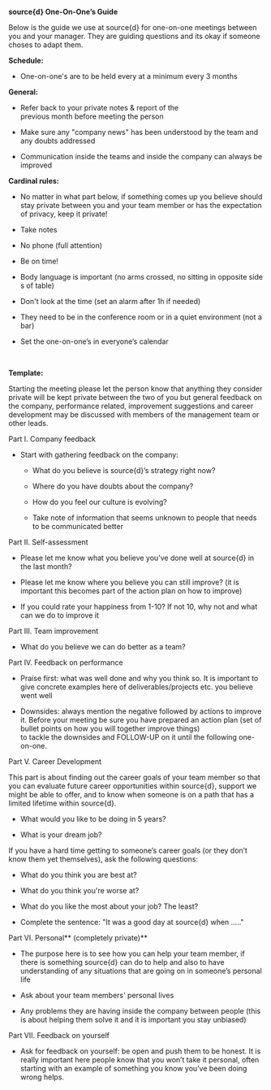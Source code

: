 **source{d} One-On-One’s Guide**

Below is the guide we use at source{d} for one-on-one meetings between you and your manager. They are guiding questions and its okay if someone choses to adapt them.

**Schedule:**

* One-on-one's are to be held every at a minimum every 3 months

**General:**

* Refer back to your private notes & report of the previous month before meeting the person

* Make sure any "company news" has been understood by the team and any doubts addressed 	

* Communication inside the teams and inside the company can always be improved

**Cardinal rules:**

* No matter in what part below, if something comes up you believe should stay private between you and your team member or has the expectation of privacy, keep it private!

* Take notes

* No phone (full attention)

* Be on time!

* Body language is important (no arms crossed, no sitting in opposite sides of table)

* Don't look at the time (set an alarm after 1h if needed)

* They need to be in the conference room or in a quiet environment (not a bar)

* Set the one-on-one’s in everyone’s calendar 

 

**Template:**

Starting the meeting please let the person know that anything they consider private will be kept private between the two of you but general feedback on the company, performance related, improvement suggestions and career development may be discussed with members of the management team or other leads.

Part I. Company feedback

* Start with gathering feedback on the company:

    * What do you believe is source{d}’s strategy right now?

    * Where do you have doubts about the company?

    * How do you feel our culture is evolving?

    * Take note of information that seems unknown to people that needs to be communicated better

Part II. Self-assessment

* Please let me know what you believe you’ve done well at source{d} in the last month?

* Please let me know where you believe you can still improve? (it is important this becomes part of the action plan on how to improve)

* If you could rate your happiness from 1-10? If not 10, why not and what can we do to improve it 

Part III. Team improvement

* What do you believe we can do better as a team? 

Part IV. Feedback on performance

* Praise first: what was well done and why you think so. It is important to give concrete examples here of deliverables/projects etc. you believe went well

* Downsides: always mention the negative followed by actions to improve it. Before your meeting be sure you have prepared an action plan (set of bullet points on how you will together improve things) to tackle the downsides and FOLLOW-UP on it until the following one-on-one. 

Part V. Career Development

This part is about finding out the career goals of your team member so that you can evaluate future career opportunities within source{d}, support we might be able to offer, and to know when someone is on a path that has a limited lifetime within source{d}. 

* What would you like to be doing in 5 years?

* What is your dream job?

If you have a hard time getting to someone’s career goals (or they don’t know them yet themselves), ask the following questions:

* What do you think you are best at?

* What do you think you're worse at?

* What do you like the most about your job? The least?

* Complete the sentence: "It was a good day at source{d} when ....." 

Part VI. Personal** (completely private)**

* The purpose here is to see how you can help your team member, if there is something source{d} can do to help and also to have understanding of any situations that are going on in someone’s personal life

* Ask about your team members' personal lives

* Any problems they are having inside the company between people (this is about helping them solve it and it is important you stay unbiased)

Part VII. Feedback on yourself

* Ask for feedback on yourself: be open and push them to be honest. It is really important here people know that you won’t take it personal, often starting with an example of something you know you’ve been doing wrong helps.
